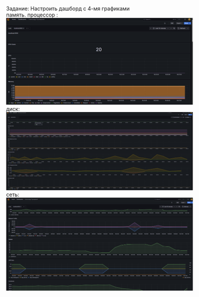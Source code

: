 Задание:
Настроить дашборд с 4-мя графиками    
память. процессор :   
![Image alt](https://github.com/RileyTheHorizon/Linux/blob/main/Prometheus%2BGrafana/CPURAM.png)       
диск: ![Image alt](https://github.com/RileyTheHorizon/Linux/blob/main/Prometheus%2BGrafana/DISK.png)        
сеть: ![Image alt](https://github.com/RileyTheHorizon/Linux/blob/main/Prometheus%2BGrafana/Traffic.png)       



